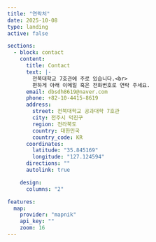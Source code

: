 ```yaml
---
title: "연락처"
date: 2025-10-08
type: landing
active: false

sections:
  - block: contact
    content:
      title: Contact
      text: |-
        전북대학교 7호관에 주로 있습니다.<br>
        편하게 아래 이메일 혹은 전화번호로 연락 주세요.
      email: dbsdh8619@naver.com
      phone: +82-10-4415-8619
      address:
        street: 전북대학교 공과대학 7호관
        city: 전주시 덕진구
        region: 전라북도
        country: 대한민국
        country_code: KR
      coordinates:
        latitude: "35.845169"
        longitude: "127.124594"
      directions: ""
      autolink: true

    design:
      columns: "2"

features:
  map:
    provider: "mapnik"
    api_key: ""
    zoom: 16
---
```

